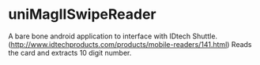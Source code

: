 uniMagIISwipeReader
===================

A bare bone android application to interface with IDtech Shuttle. (http://www.idtechproducts.com/products/mobile-readers/141.html)
Reads the card and extracts 10 digit number.
